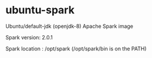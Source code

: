 # ubuntu-spark
Ubuntu/default-jdk (openjdk-8) Apache Spark image

Spark version: 2.0.1

Spark location : /opt/spark  (/opt/spark/bin is on the PATH)
